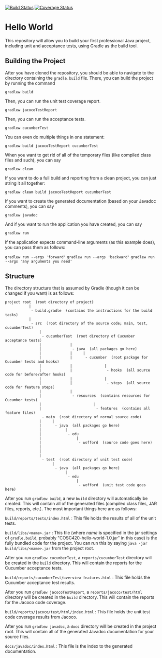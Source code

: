 [![Build Status](https://travis-ci.org/aarongarrett/COSC410-hello-world.svg?branch=master)](https://travis-ci.org/aarongarrett/COSC410-hello-world)
[![Coverage Status](https://coveralls.io/repos/github/aarongarrett/COSC410-hello-world/badge.svg?branch=master)](https://coveralls.io/github/aarongarrett/COSC410-hello-world?branch=master)

# Hello World
This repository will allow you to build your first professional Java
project, including unit and acceptance tests, using Gradle as the
build tool.

## Building the Project
After you have cloned the repository, you should be able to navigate
to the directory containing the `gradle.build` file. There, you can
build the project by running the command

`gradlew build`

Then, you can run the unit test coverage report.

`gradlew jacocoTestReport`

Then, you can run the acceptance tests. 

`gradlew cucumberTest`

You can even do multiple things in one statement:

`gradlew build jacocoTestReport cucumberTest`

When you want to get rid of all of the temporary files (like compiled class files and such), you can say

`gradlew clean`

If you want to do a full build and reporting from a clean project, you can just string it all together:

`gradlew clean build jacocoTestReport cucumberTest`

If you want to create the generated documentation (based on your Javadoc comments), you can say

`gradlew javadoc`

And if you want to run the application you have created, you can say

`gradlew run`

If the application expects command-line arguments (as this example does), you can pass them as follows:

`gradlew run --args 'forward'`
`gradlew run --args 'backward'`
`gradlew run --args 'any arguments you need'`


## Structure
The directory structure that is assumed by Gradle (though it can be changed if you want) is as follows:

    project root  (root directory of project)
               |
                - build.gradle  (contains the instructions for the build tasks)
               |
                - src  (root directory of the source code; main, test, cucumberTest)
                    |
                     - cucumberTest  (root directory of Cucumber acceptance tests)
                    |             |
                    |              - java  (all packages go here)
                    |             |     |
                    |             |      - cucumber  (root package for Cucumber tests and hooks)
                    |             |               |
                    |             |                - hooks  (all source code for before/after hooks)
                    |             |               |
                    |             |                - steps  (all source code for feature steps)
                    |             |
                    |              - resources  (contains resources for Cucumber tests)
                    |                        |
                    |                         - features  (contains all feature files)
                     - main  (root directory of normal source code)
                    |     |
                    |      - java  (all packages go here)
                    |           |
                    |            - edu    
                    |                |
                    |                 - wofford  (source code goes here)
                    |            
                    |
                    |
                     - test  (root directory of unit test code)
                          |
                           - java  (all packages go here)
                                |
                                 - edu    
                                     |
                                      - wofford  (unit test code goes here)

After you run `gradlew build`, a new `build` directory will automatically be created. 
This will contain all of the generated files (compiled class files, JAR files, reports, 
etc.). The most important things here are as follows:

`build/reports/tests/index.html`
: This file holds the results of all of the unit tests.

`build/libs/<name>.jar`
: This file (where *name* is specified in the jar settings of `gradle.build`, 
  probably "COSC420-hello-world-1.0.jar" in this case) is the fully bundled code 
  for the project. You can run this by saying
  `java -jar build/libs/<name>.jar`
  from the project root.

After you run `gradlew cucumberTest`, a `reports/cucumberTest` directory will be 
created in the `build` directory. This will contain the reports for the Cucumber 
acceptance tests.

`build/reports/cucumberTest/overview-features.html`
: This file holds the Cucumber acceptance test results.

After you run `gradlew jacocoTestReport`, a `reports/jacoco/test/html` directory 
will be created in the `build` directory. This will contain the reports for the 
Jacoco code coverage.
  
`build/reports/jacoco/test/html/index.html`
: This file holds the unit test code coverage results from Jacoco.

After you run `gradlew javadoc`, a `docs` directory will be created in the project 
root. This will contain all of the generated Javadoc documentation for your 
source files.  

`docs/javadoc/index.html`
: This file is the index to the generated documentation.


